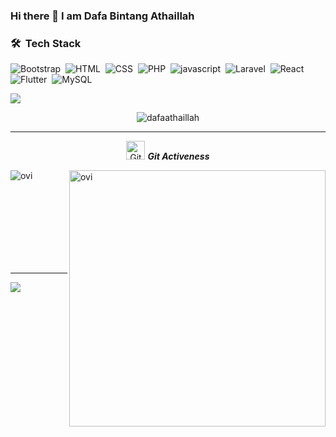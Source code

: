 ### Hi there 👋 I am Dafa Bintang Athaillah

### 🛠 &nbsp;Tech Stack

![Bootstrap](https://img.shields.io/badge/-Bootstrap-05122A?style=flat&logo=bootstrap&logoColor=563D7C)&nbsp;
![HTML](https://img.shields.io/badge/-HTML-05122A?style=flat&logo=HTML5)&nbsp;
![CSS](https://img.shields.io/badge/-CSS-05122A?style=flat&logo=CSS3&logoColor=1572B6)&nbsp;
![PHP](https://img.shields.io/badge/-PHP-05122A?style=flat&logo=PHP)&nbsp;
![javascript](https://img.shields.io/badge/-javascript-05122A?style=flat&logo=javascript)&nbsp;
![Laravel](https://img.shields.io/badge/-Laravel-05122A?style=flat&logo=laravel)&nbsp;
![React](https://img.shields.io/badge/-React-05122A?style=flat&logo=React)&nbsp;
![Flutter](https://img.shields.io/badge/-Flutter-05122A?style=flat&logo=Flutter)&nbsp;
![MySQL](https://img.shields.io/badge/-MySQL-05122A?style=flat&logo=MySQL)&nbsp;


![](https://komarev.com/ghpvc/?username=dafaathaillah&color=dc143c)
<!--
*dafaathaillah/dafaathaillah* is a ✨ special ✨ repository because its `README.md` (this file) appears on your GitHub profile.

Here are some ideas to get you started:

- 🔭 I’m currently working on ...
- 🌱 I’m currently learning ...
- 👯 I’m looking to collaborate on ...
- 🤔 I’m looking for help with ...
- 💬 Ask me about ...
- 📫 How to reach me: ...
- 😄 Pronouns: ...
- ⚡ Fun fact: ...
-->


<p align="center"><img src="https://github-readme-streak-stats.herokuapp.com/?user=dafaathaillah&theme=algolia" alt="dafaathaillah"  /></p>

<hr>
<p align="center">
 <img src="https://media.giphy.com/media/W5eoZHPpUx9sapR0eu/giphy.gif" width="30px" alt="Git"/>&nbsp;<i><b>Git Activeness</b></i></p>
 
<p><img align="left" src="https://github-readme-stats.vercel.app/api/top-langs?username=dafaathaillah&show_icons=true&locale=en&layout=compact&theme=chartreuse-dark" alt="ovi" /></p>
<p>&nbsp;<img align="right" src="https://github-readme-stats.vercel.app/api?username=dafaathaillah&show_icons=true&locale=en&theme=chartreuse-dark" alt="ovi" width="410" /></p>
<br><br><br><br><br>

<br>
<br>
<hr>
<p align="left">
<a href="mailto:dafaathaillah@gmail.com"><img src="https://img.shields.io/badge/-dafabintang76@gmail.com-D14836?style=flat&logo=Gmail&logoColor=white"/></a>
</p>
